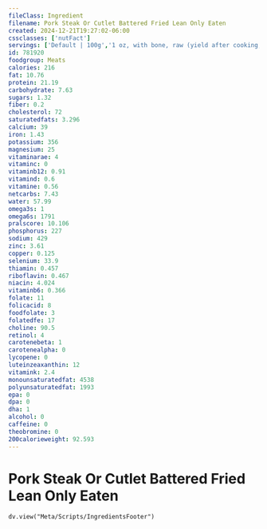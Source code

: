 ```yaml
---
fileClass: Ingredient
filename: Pork Steak Or Cutlet Battered Fried Lean Only Eaten
created: 2024-12-21T19:27:02-06:00
cssclasses: ['nutFact']
servings: ['Default | 100g','1 oz, with bone, raw (yield after cooking, bone and fat removed) | 16','1 oz, with bone, cooked (yield after bone and fat removed) | 19','1 oz, boneless, raw (yield after cooking, fat removed) | 22','1 oz, boneless, cooked (yield after fat removed) | 26','1 cubic inch, boneless, cooked, fat removed | 17','1 cup, cooked, diced | 134','1 oz, with bone, cooked, lean only (yield after bone removed) | 21','1 oz, with bone, raw, lean only (yield after cooking, bone removed) | 18','1 oz, boneless, cooked, lean only | 28']
id: 781920
foodgroup: Meats
calories: 216
fat: 10.76
protein: 21.19
carbohydrate: 7.63
sugars: 1.32
fiber: 0.2
cholesterol: 72
saturatedfats: 3.296
calcium: 39
iron: 1.43
potassium: 356
magnesium: 25
vitaminarae: 4
vitaminc: 0
vitaminb12: 0.91
vitamind: 0.6
vitamine: 0.56
netcarbs: 7.43
water: 57.99
omega3s: 1
omega6s: 1791
pralscore: 10.106
phosphorus: 227
sodium: 429
zinc: 3.61
copper: 0.125
selenium: 33.9
thiamin: 0.457
riboflavin: 0.467
niacin: 4.024
vitaminb6: 0.366
folate: 11
folicacid: 8
foodfolate: 3
folatedfe: 17
choline: 90.5
retinol: 4
carotenebeta: 1
carotenealpha: 0
lycopene: 0
luteinzeaxanthin: 12
vitamink: 2.4
monounsaturatedfat: 4538
polyunsaturatedfat: 1993
epa: 0
dpa: 0
dha: 1
alcohol: 0
caffeine: 0
theobromine: 0
200calorieweight: 92.593
---
```


# Pork Steak Or Cutlet Battered Fried Lean Only Eaten

```dataviewjs
dv.view("Meta/Scripts/IngredientsFooter")
```